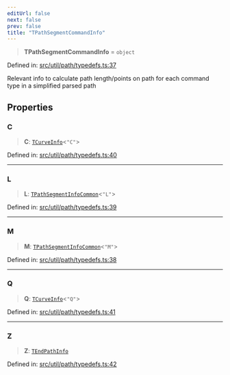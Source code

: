 ```yaml
---
editUrl: false
next: false
prev: false
title: "TPathSegmentCommandInfo"
---
```


> **TPathSegmentCommandInfo** = `object`

Defined in: [src/util/path/typedefs.ts:37](https://github.com/fabricjs/fabric.js/blob/9a792f4b7b8031f02ec7ea4ce8c99f810e45cfec/src/util/path/typedefs.ts#L37)

Relevant info to calculate path length/points on path
for each command type in a simplified parsed path

## Properties

### C

> **C**: [`TCurveInfo`](/api/type-aliases/tcurveinfo/)\<`"C"`\>

Defined in: [src/util/path/typedefs.ts:40](https://github.com/fabricjs/fabric.js/blob/9a792f4b7b8031f02ec7ea4ce8c99f810e45cfec/src/util/path/typedefs.ts#L40)

***

### L

> **L**: [`TPathSegmentInfoCommon`](/api/type-aliases/tpathsegmentinfocommon/)\<`"L"`\>

Defined in: [src/util/path/typedefs.ts:39](https://github.com/fabricjs/fabric.js/blob/9a792f4b7b8031f02ec7ea4ce8c99f810e45cfec/src/util/path/typedefs.ts#L39)

***

### M

> **M**: [`TPathSegmentInfoCommon`](/api/type-aliases/tpathsegmentinfocommon/)\<`"M"`\>

Defined in: [src/util/path/typedefs.ts:38](https://github.com/fabricjs/fabric.js/blob/9a792f4b7b8031f02ec7ea4ce8c99f810e45cfec/src/util/path/typedefs.ts#L38)

***

### Q

> **Q**: [`TCurveInfo`](/api/type-aliases/tcurveinfo/)\<`"Q"`\>

Defined in: [src/util/path/typedefs.ts:41](https://github.com/fabricjs/fabric.js/blob/9a792f4b7b8031f02ec7ea4ce8c99f810e45cfec/src/util/path/typedefs.ts#L41)

***

### Z

> **Z**: [`TEndPathInfo`](/api/type-aliases/tendpathinfo/)

Defined in: [src/util/path/typedefs.ts:42](https://github.com/fabricjs/fabric.js/blob/9a792f4b7b8031f02ec7ea4ce8c99f810e45cfec/src/util/path/typedefs.ts#L42)
